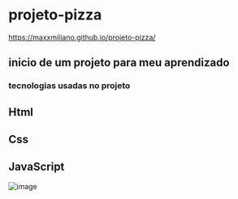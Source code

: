 # projeto-pizza
https://maxxmiliano.github.io/projeto-pizza/
## inicio de um projeto para meu aprendizado
### tecnologias usadas no projeto
## Html
## Css
## JavaScript
![image](https://github.com/maxxmiliano/projeto-pizza/assets/72661974/e2bb97a3-4a35-4f0b-a388-321e4ae4bae6)
